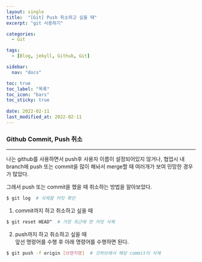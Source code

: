 ```yaml
---
layout: single
title:  "[Git] Push 취소하고 싶을 때"
excerpt: "git 사용하기"

categories:
  - Git

tags:
  - [Blog, jekyll, Github, Git]

sidebar:
  nav: "docs"

toc: true
toc_label: "목록"
toc_icon: "bars"
toc_sticky: true
 
date: 2022-02-11
last_modified_at: 2022-02-11
---
```


### **Github Commit, Push 취소**
***

나는 github를 사용하면서 push후 사용자 이름이 설정되어있지 않거나, 협업시 내 branch에 push 또는 commit을 많이 해놔서 merge할 때 여러개가 보여 민망한 경우가 많았다.

그래서 push 또는 commit을 했을 때 취소하는 방법을 알아보았다.  
```bash
$ git log  # 삭제할 커밋 확인
```

1. commit까지 하고 취소하고 싶을 때
```bash
$ git reset HEAD^  # 가장 최근에 한 커밋 삭제
```

2. push까지 하고 취소하고 싶을 때  
앞선 명령어를 수행 후 아래 명령어를 수행하면 된다.
```bash
$ git push -f origin [브랜치명]  # 깃허브에서 해당 commit이 삭제
```